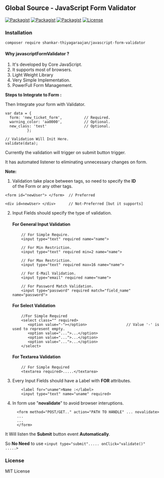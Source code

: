 ## Global Source - JavaScript Form Validator


[![Packagist](https://img.shields.io/badge/JavaScript-Core-blue.svg)](https://github.com/global-source/javascript_form_validator) [![Packagist](https://img.shields.io/badge/JavaScript-ES6-green.svg)](https://github.com/global-source/javascript_form_validator) [![Packagist](https://img.shields.io/badge/Build-Alpha-lightgrey.svg)](https://github.com/global-source/javascript_form_validator) [![License](https://img.shields.io/badge/Version-v.0.9-blue.svg)](https://github.com/shankarThiyagaraajan/PHP_Migration/blob/master/LICENSE)


### Installation 

    composer require shankar-thiyagaraajan/javascript-form-validator

#### Why javascriptFormValidator ?

1. It's developed by Core JavaScript. 
2. It supports most of browsers.
3. Light Weight Library
4. Very Simple Implementation.
5. PowerFull Form Management. 

**Steps to Integrate to Form :**

<script src="./../src/js/formValidator.js"></script>

Then Integrate your form with Validator.

             
```
var data = {
  form: 'new_ticket_form',          // Required.
  warning_color: 'aa0000',          // Optional.
  new_class: 'test'                 // Optional.
          };

// Validation Will Init Here.
validate(data);
```
          
          
Currently the validation will trigger on submit button trigger.

It has automated listener to eliminating unnecessary changes on form.

**Note:**

1. Validation take place between tags, so need to specify the **ID**  
   of the Form or any other tags.
   
  ```
  <form id="newUser"> </form>  // Preferred
           
  <div id=newUser> </div>      // Not-Preferred [but it supports]
  ```
           
2. Input Fields should specify the type of validation.
 
    #### For General Input Validation

           // For Simple Require.
           <input type="text" required name="name">
           
           // For Min Restriction.
           <input type="text" required min=2 name="name">
           
           // For Max Restriction.
           <input type="text" required max=16 name="name">
           
           // For E-Mail Validation.
           <input type="email" required name="name">           
           
           // For Password Match Validation.
           <input type="password" required match="field_name" name="password">
          
   #### For Select Validation
           
           //For Simple Required
           <select class="" required>
              <option value="-"></option>                  // Value '-' is used to represent empty.
              <option value="...">...</option>
              <option value="...">...</option>
              <option value="...">...</option>
           </select>
           
   #### For Textarea Validation
           
           // For Simple Required
           <textarea required>.....</textarea>
           
           
3. Every Input Fields should have a Label with **FOR** attributes.

           <label for="uname">Name :</label>
           <input type="text" name="uname" required>
           
4. In form use "**novalidate**" to avoid browser interuptions.

         <form method="POST/GET.." action="PATH TO HANDLE" ... novalidate> 
         ...
         ...
         </form>
         
           
It Will listen the **Submit** button event **Automatically**.

So **No Need** to use ``<input type="submit"..... onClick="validate()" .....>``


### License

MIT License

           
   

